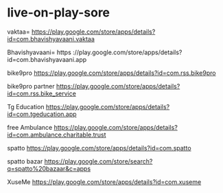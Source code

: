 # live-on-play-sore
vaktaa=
https://play.google.com/store/apps/details?id=com.bhavishyavaani.vaktaa

Bhavishyavaani= https
://play.google.com/store/apps/details?id=com.bhavishyavaani.app

bike9pro
https://play.google.com/store/apps/details?id=com.rss.bike9pro

bike9pro partner
https://play.google.com/store/apps/details?id=com.rss.bike_service

Tg Education
https://play.google.com/store/apps/details?id=com.tgeducation.app

free Ambulance
https://play.google.com/store/apps/details?id=com.ambulance.charitable.trust

spatto 
https://play.google.com/store/apps/details?id=com.spatto

spatto bazar
https://play.google.com/store/search?q=spatto%20bazaar&c=apps


XuseMe
https://play.google.com/store/apps/details?id=com.xuseme
